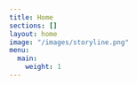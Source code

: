```yaml
---
title: Home
sections: []
layout: home
image: "/images/storyline.png"
menu:
  main:
    weight: 1
---
```

